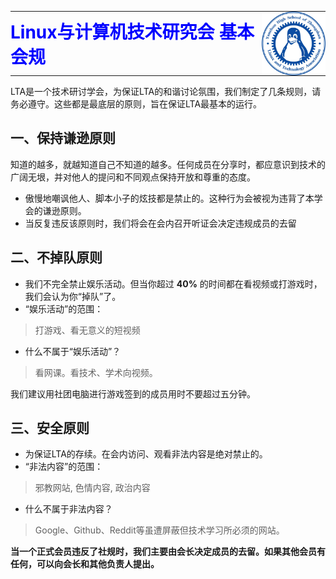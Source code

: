 <table style="color: blue; border-collapse: collapse; border: none; background: transparent;">
   <tr>
      <td style="vertical-align: middle; border: none; padding: 0 12px 0 0;">
         <h1 style="margin: 0;">Linux与计算机技术研究会 基本会规</h1>
      </td>
      <td style="vertical-align: middle; text-align: right; border: none; padding: 0;">
         <img src="../assets/icon-of-LTA.jpg" alt="LTA 徽标" width="120" style="display: block; border: none;" />
      </td>
   </tr>
</table>

LTA是一个技术研讨学会，为保证LTA的和谐讨论氛围，我们制定了几条规则，请务必遵守。这些都是最底层的原则，旨在保证LTA最基本的运行。

## 一、保持谦逊原则

知道的越多，就越知道自己不知道的越多。任何成员在分享时，都应意识到技术的广阔无垠，并对他人的提问和不同观点保持开放和尊重的态度。

- 傲慢地嘲讽他人、脚本小子的炫技都是禁止的。这种行为会被视为违背了本学会的谦逊原则。
- 当反复违反该原则时，我们将会在会内召开听证会决定违规成员的去留

## 二、不掉队原则

- 我们不完全禁止娱乐活动。但当你超过 **40%** 的时间都在看视频或打游戏时，我们会认为你“掉队”了。
- “娱乐活动”的范围：

> 打游戏、看无意义的短视频

- 什么不属于“娱乐活动”？

> 看网课。看技术、学术向视频。

我们建议用社团电脑进行游戏签到的成员用时不要超过五分钟。

## 三、安全原则

- 为保证LTA的存续。在会内访问、观看非法内容是绝对禁止的。
- “非法内容”的范围：

> 邪教网站, 色情内容, 政治内容

- 什么不属于非法内容？

> Google、Github、Reddit等虽遭屏蔽但技术学习所必须的网站。

**当一个正式会员违反了社规时，我们主要由会长决定成员的去留。如果其他会员有任何，可以向会长和其他负责人提出。**
